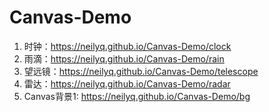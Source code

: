 # Canvas-Demo

1. 时钟：https://neilyq.github.io/Canvas-Demo/clock
2. 雨滴：https://neilyq.github.io/Canvas-Demo/rain
3. 望远镜：https://neilyq.github.io/Canvas-Demo/telescope
4. 雷达：https://neilyq.github.io/Canvas-Demo/radar
5. Canvas背景1: https://neilyq.github.io/Canvas-Demo/bg


